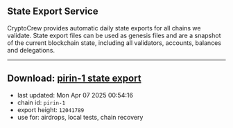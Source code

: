 ## State Export Service
CryptoCrew provides automatic daily state exports for all chains we validate. State export files can be used as genesis files and are a snapshot of the current blockchain state, including all validators, accounts, balances and delegations.

---
**Download: [pirin-1 state export](https://dl-eu2.ccvalidators.com/SERVICE/nolus/pirin-1_export_12041789.json)**
---

- last updated: Mon Apr 07 2025 00:54:16
- chain id: `pirin-1`
- export height: `12041789`
- use for: airdrops, local tests, chain recovery
